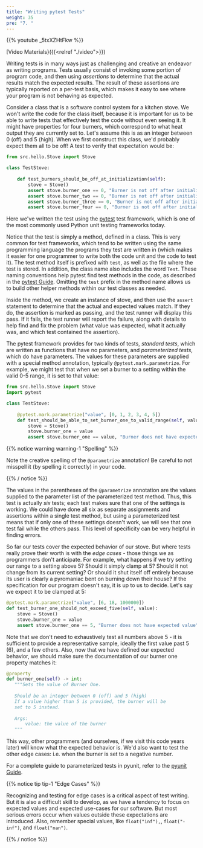 ```yaml
---
title: "Writing pytest Tests"
weight: 35
pre: "7. "
---
```


{{% youtube _5txXZHtFkw %}}

[Video Materials}({{<relref "./video">}})

Writing tests is in many ways just as challenging and creative an endeavor as writing programs.  Tests usually consist of invoking some portion of program code, and then using _assertions_ to determine that the actual results match the expected results.  The result of these assertions are typically reported on a per-test basis, which makes it easy to see where your program is not behaving as expected.  

Consider a class that is a software control system for a kitchen stove. We won't write the code for the class itself, because it is important for us to be able to write tests that effectively test the code without even seeing it. It might have properties for four burners, which correspond to what heat output they are currently set to.  Let's assume this is as an integer between 0 (off) and 5 (high).  When we first construct this class, we'd probably expect them all to be off!  A test to verify that expectation would be:

```python
from src.hello.Stove import Stove

class TestStove:
    
    def test_burners_should_be_off_at_initialization(self):
        stove = Stove()
        assert stove.burner_one == 0, "Burner is not off after initialization"
        assert stove.burner_two == 0, "Burner is not off after initialization"
        assert stove.burner_three == 0, "Burner is not off after initialization"
        assert stove.burner_four == 0, "Burner is not off after initialization"
```

Here we've written the test using the [pytest](https://docs.pytest.org/en/stable/) test framework, which is one of the most commonly used Python unit testing frameworks today.

Notice that the test is simply a method, defined in a class.  This is very common for test frameworks, which tend to be written using the same programming language the programs they test are written in (which makes it easier for one programmer to write both the code unit and the code to test it).  The test method itself is prefixed with `test`, as well as the file where the test is stored. In addition, the class name also includes the word `Test`. These naming conventions help pytest find test methods in the code, as described in the [pytest Guide](https://docs.pytest.org/en/stable/goodpractices.html#conventions-for-python-test-discovery). Omitting the `test` prefix in the method name allows us to build other helper methods within our test classes as needed. 

Inside the method, we create an instance of stove, and then use the `assert` statement to determine that the actual and expected values match.  If they do, the assertion is marked as passing, and the test runner will display this pass.  If it fails, the test runner will report the failure, along with details to help find and fix the problem (what value was expected, what it actually was, and which test contained the assertion). 

The pytest framework provides for two kinds of tests, _standard tests_, which are written as functions that have no parameters, and _parameterized tests_, which do have parameters.  The values for these parameters are supplied with a special method annotation, typically `@pytest.mark.parametrize`.  For example, we might test that when we set a burner to a setting within the valid 0-5 range, it is set to that value:

```python
from src.hello.Stove import Stove
import pytest

class TestStove:
        
    @pytest.mark.parametrize("value", [0, 1, 2, 3, 4, 5])
    def test_should_be_able_to_set_burner_one_to_valid_range(self, value):
        stove = Stove()
        stove.burner_one = value
        assert stove.burner_one == value, "Burner does not have expected value"
```

{{% notice warning warning-1 "Spelling" %}}

Note the creative spelling of the `@parametrize` annotation! Be careful to not misspell it (by spelling it correctly) in your code.

{{% / notice %}}

The values in the parentheses of the `@parametrize` annotation are the values supplied to the parameter list of the parameterized test method.  Thus, this test is actually _six_ tests; each test makes sure that one of the settings is working.  We could have done all six as separate assignments and assertions within a single test method, but using a parameterized test means that if only one of these settings doesn't work, we will see that one test fail while the others pass.  This level of specificity can be very helpful in finding errors.

So far our tests cover the expected behavior of our stove.  But where tests really prove their worth is with the _edge cases_ - those things we as programmers don't anticipate.  For example, what happens if we try setting our range to a setting above 5?  Should it simply clamp at 5?  Should it not change from its current setting?  Or should it shut itself off entirely because its user is clearly a pyromaniac bent on burning down their house? If the specification for our program doesn't say, it is up to us to decide.  Let's say we expect it to be clamped at 5:

```python
@pytest.mark.parametrize("value", [6, 18, 1000000])
def test_burner_one_should_not_exceed_five(self, value):
    stove = Stove()
    stove.burner_one = value
    assert stove.burner_one == 5, "Burner does not have expected value"
```

Note that we don't need to exhaustively test all numbers above 5 - it is sufficient to provide a representative sample, ideally the first value past 5 (6), and a few others.  Also, now that we have defined our expected behavior, we should make sure the documentation of our burner one property matches it:

```python
@property
def burner_one(self) -> int:
   """Sets the value of Burner One.
   
   Should be an integer between 0 (off) and 5 (high)
   If a value higher than 5 is provided, the burner will be 
   set to 5 instead. 
   
   Args:
       value: the value of the burner
   """
```

This way, other programmers (and ourselves, if we visit this code years later) will know what the expected behavior is.  We'd also want to test the other edge cases: i.e. when the burner is set to a negative number.

For a complete guide to parameterized tests in pyunit, refer to the [pyunit Guide](https://docs.pytest.org/en/stable/parametrize.html#parametrize-basics).

{{% notice tip tip-1 "Edge Cases" %}}

Recognizing and testing for edge cases is a critical aspect of test writing. But it is also a difficult skill to develop, as we have a tendency to focus on expected values and expected use-cases for our software. But most serious errors occur when values outside these expectations are introduced.  Also, remember special values, like `float("inf"),`, `float("-inf")`, and `float("nan")`.

{{% / notice %}}
